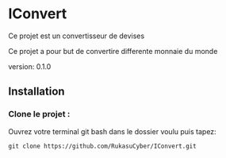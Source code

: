 # IConvert

Ce projet est un convertisseur de devises

Ce projet a pour but de convertire differente monnaie du monde

version: 0.1.0

## Installation

### Clone le projet :

Ouvrez votre terminal git bash dans le dossier voulu puis tapez:
    
    git clone https://github.com/RukasuCyber/IConvert.git